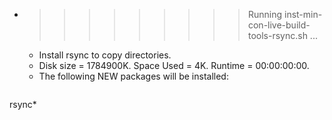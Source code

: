 * >>>>>>>>> Running inst-min-con-live-build-tools-rsync.sh ...
  * Install rsync to copy directories.
  * Disk size = 1784900K. Space Used = 4K. Runtime = 00:00:00:00.
  * The following NEW packages will be installed:
  ```bash
rsync*
  ```
